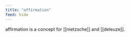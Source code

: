 ```yaml
---
title: "affirmation"
feed: hide
---
```


affirmation is a concept for [[nietzsche]] and [[deleuze]]. 